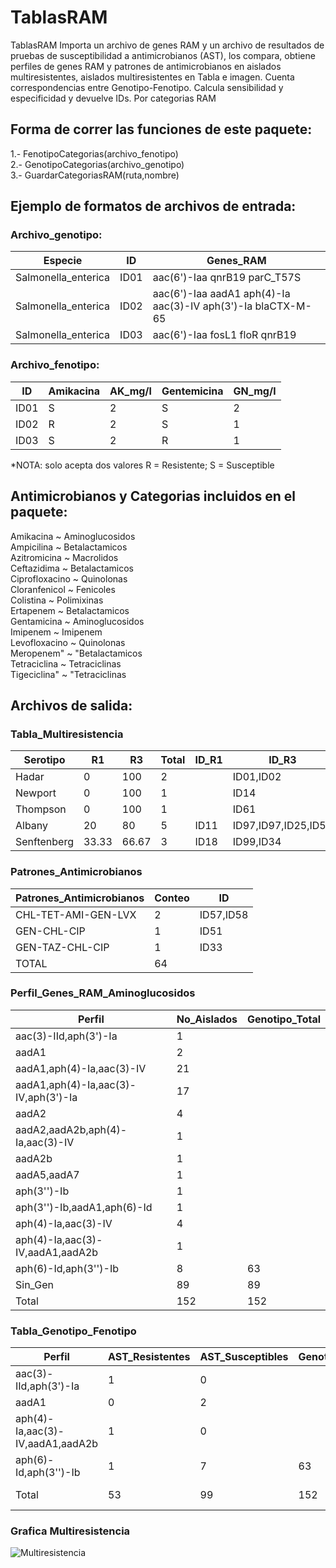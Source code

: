 # TablasRAM
TablasRAM Importa un archivo de genes RAM y un archivo de resultados de pruebas de susceptibilidad a antimicrobianos (AST), los compara, obtiene perfiles de genes RAM y patrones de antimicrobianos en aislados multiresistentes, aislados multiresistentes en Tabla e imagen. Cuenta correspondencias entre Genotipo-Fenotipo. Calcula sensibilidad y especificidad y devuelve IDs. Por categorias RAM

## Forma de correr las funciones de este paquete:     

  1.- FenotipoCategorias(archivo_fenotipo)     
  2.- GenotipoCategorias(archivo_genotipo)      
  3.- GuardarCategoriasRAM(ruta,nombre)      
  
## Ejemplo de formatos de archivos de entrada:    

  ### Archivo_genotipo:    

Especie	            | ID   | Genes_RAM                                                      |
--------------------|------|----------------------------------------------------------------|
Salmonella_enterica	| ID01 | aac(6')-Iaa	qnrB19	parC_T57S                                 |
Salmonella_enterica |	ID02 | aac(6')-Iaa	aadA1	aph(4)-Ia	aac(3)-IV	aph(3')-Ia	blaCTX-M-65 | 
Salmonella_enterica |	ID03 | aac(6')-Iaa	fosL1	floR	qnrB19                                |

### Archivo_fenotipo:

ID   | Amikacina	  | AK_mg/l | Gentemicina	| GN_mg/l |
-----|--------------|---------|-------------|---------|  
ID01 | S	|    2	  | S	|    2    |
ID02 | R	|    2	  | S	|    1    |
ID03 | S	|    2	  | R	|    1    |
*NOTA: solo acepta dos valores R = Resistente; S = Susceptible

## Antimicrobianos y Categorias incluidos en el paquete:   
         
Amikacina ~ Aminoglucosidos   
Ampicilina ~ Betalactamicos     
Azitromicina ~ Macrolidos     
Ceftazidima ~ Betalactamicos     
Ciprofloxacino ~ Quinolonas      
Cloranfenicol ~ Fenicoles     
Colistina ~ Polimixinas     
Ertapenem ~ Betalactamicos     
Gentamicina ~ Aminoglucosidos     
Imipenem ~ Imipenem    
Levofloxacino ~ Quinolonas    
Meropenem" ~ "Betalactamicos     
Tetraciclina ~ Tetraciclinas    
Tigeciclina" ~ "Tetraciclinas    

## Archivos de salida:    
### Tabla_Multiresistencia    
Serotipo	 | R1  | R3   | Total |	ID_R1  |	ID_R3              |    
-----------|-----|------|-------|--------|---------------------|
Hadar	     | 0   | 100	|   2   |	       |ID01,ID02            |   
Newport	   | 0   | 100  |   1   |		     |ID14                 |
Thompson	 | 0   | 100  |   1   |		     |ID61                 |    
Albany	   | 20  | 80   |   5   |ID11    |ID97,ID97,ID25,ID59  |
Senftenberg|33.33|66.67 |   3   |ID18    |ID99,ID34            |    

### Patrones_Antimicrobianos     
Patrones_Antimicrobianos |	Conteo |  ID     |    
-------------------------|---------|---------|
CHL-TET-AMI-GEN-LVX      |	 2     |ID57,ID58|    
GEN-CHL-CIP              |	 1     |ID51     |
GEN-TAZ-CHL-CIP          |	 1     |ID33     |         
TOTAL	                   |   64    |         |	

### Perfil_Genes_RAM_Aminoglucosidos 
Perfil                               |	No_Aislados	| Genotipo_Total |
-------------------------------------|--------------|----------------|
aac(3)-IId,aph(3')-Ia                |  	1         |                |	
aadA1	                               |    2         |                |	
aadA1,aph(4)-Ia,aac(3)-IV	           |    21        |                |	
aadA1,aph(4)-Ia,aac(3)-IV,aph(3')-Ia |    17        |                |	
aadA2	                               |    4	        |                |
aadA2,aadA2b,aph(4)-Ia,aac(3)-IV	   |    1         |                |	
aadA2b	                             |    1         |                |	
aadA5,aadA7	                         |    1	        |                |
aph(3'')-Ib	                         |    1         |                |	
aph(3'')-Ib,aadA1,aph(6)-Id	         |    1	        |                |
aph(4)-Ia,aac(3)-IV	                 |    4         |                |	
aph(4)-Ia,aac(3)-IV,aadA1,aadA2b	   |    1         |                |	
aph(6)-Id,aph(3'')-Ib	               |    8         |	     63        |
Sin_Gen	                             |    89        |	     89        |
Total	                               |    152       |	     152       |

### Tabla_Genotipo_Fenotipo
Perfil	                         | AST_Resistentes	 | AST_Susceptibles	| Genotipo_Total	| ID_AST_Resistentes	   | ID_AST_Susceptibles                 |
---------------------------------|-------------------|------------------|-----------------|------------------------|-------------------------------------|
aac(3)-IId,aph(3')-Ia	           |         1  	     |        0         |                 |ID72                    |NA                                   |
aadA1                            |         0         |        2         |                 |NA                      |ID43,ID87                            |
aph(4)-Ia,aac(3)-IV,aadA1,aadA2b |         1         |        0         |		              |ID34                    |NA                                   |
aph(6)-Id,aph(3'')-Ib            |         1         |        7         |	      63        |ID59	                   |ID97,ID06,ID08,ID22,ID97,ID21,ID25   |
Total	                           |         53        |        99        |       152       |Especif: 89.9, (89)/(99)|Sens: 118.87, (63)/(53)              |


### Grafica Multiresistencia

![Multiresistencia](https://user-images.githubusercontent.com/113209694/215827673-a7dd7594-5284-4012-a786-4cbe955aab71.png)




 
